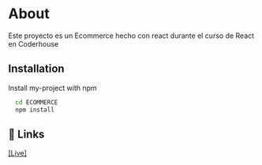 # About

Este proyecto es un Ecommerce hecho con react durante el curso de React en Coderhouse

## Installation

Install my-project with npm

```bash
  cd ECOMMERCE
  npm install
```

## 🔗 Links

[[Live]](https://katherinempeterson.com/)

